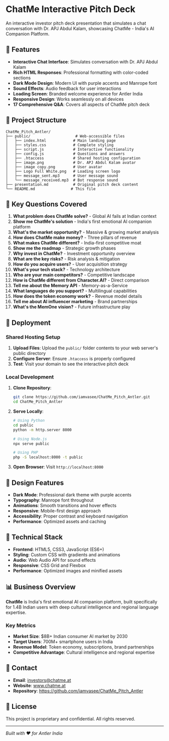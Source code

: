 # ChatMe Interactive Pitch Deck

An interactive investor pitch deck presentation that simulates a chat conversation with Dr. APJ Abdul Kalam, showcasing ChatMe - India's AI Companion Platform.

## 🚀 Features

- **Interactive Chat Interface**: Simulates conversation with Dr. APJ Abdul Kalam
- **Rich HTML Responses**: Professional formatting with color-coded sections
- **Dark Mode Design**: Modern UI with purple accents and Manrope font
- **Sound Effects**: Audio feedback for user interactions
- **Loading Screen**: Branded welcome experience for Antler India
- **Responsive Design**: Works seamlessly on all devices
- **17 Comprehensive Q&A**: Covers all aspects of ChatMe pitch deck

## 📁 Project Structure

```
ChatMe_Pitch_Antler/
├── public/                    # Web-accessible files
│   ├── index.html            # Main landing page
│   ├── styles.css            # Complete styling
│   ├── script.js             # Interactive functionality
│   ├── config.js             # Questions and answers
│   ├── .htaccess             # Shared hosting configuration
│   ├── image.png             # Dr. APJ Abdul Kalam avatar
│   ├── image copy.png        # User avatar
│   ├── Logo Full White.png   # Loading screen logo
│   ├── message_sent.mp3      # User message sound
│   └── message_received.mp3  # Bot response sound
├── presentation.md           # Original pitch deck content
└── README.md                # This file
```

## 🎯 Key Questions Covered

1. **What problem does ChatMe solve?** - Global AI fails at Indian context
2. **Show me ChatMe's solution** - India's first emotional AI companion platform
3. **What's the market opportunity?** - Massive & growing market analysis
4. **How does ChatMe make money?** - Three pillars of revenue
5. **What makes ChatMe different?** - India-first competitive moat
6. **Show me the roadmap** - Strategic growth phases
7. **Why invest in ChatMe?** - Investment opportunity overview
8. **What are the key risks?** - Risk analysis & mitigation
9. **How do you acquire users?** - User acquisition strategy
10. **What's your tech stack?** - Technology architecture
11. **Who are your main competitors?** - Competitive landscape
12. **How is ChatMe different from Character.AI?** - Direct comparison
13. **Tell me about the Memory API** - Memory-as-a-Service
14. **What languages do you support?** - Multilingual capabilities
15. **How does the token economy work?** - Revenue model details
16. **Tell me about AI influencer marketing** - Brand partnerships
17. **What's the MemOne vision?** - Future infrastructure play

## 🚀 Deployment

### Shared Hosting Setup

1. **Upload Files**: Upload the `public/` folder contents to your web server's public directory
2. **Configure Server**: Ensure `.htaccess` is properly configured
3. **Test**: Visit your domain to see the interactive pitch deck

### Local Development

1. **Clone Repository**:
   ```bash
   git clone https://github.com/iamvasee/ChatMe_Pitch_Antler.git
   cd ChatMe_Pitch_Antler
   ```

2. **Serve Locally**:
   ```bash
   # Using Python
   cd public
   python -m http.server 8000
   
   # Using Node.js
   npx serve public
   
   # Using PHP
   php -S localhost:8000 -t public
   ```

3. **Open Browser**: Visit `http://localhost:8000`

## 🎨 Design Features

- **Dark Mode**: Professional dark theme with purple accents
- **Typography**: Manrope font throughout
- **Animations**: Smooth transitions and hover effects
- **Responsive**: Mobile-first design approach
- **Accessibility**: Proper contrast and keyboard navigation
- **Performance**: Optimized assets and caching

## 🔧 Technical Stack

- **Frontend**: HTML5, CSS3, JavaScript (ES6+)
- **Styling**: Custom CSS with gradients and animations
- **Audio**: Web Audio API for sound effects
- **Responsive**: CSS Grid and Flexbox
- **Performance**: Optimized images and minified assets

## 📊 Business Overview

**ChatMe** is India's first emotional AI companion platform, built specifically for 1.4B Indian users with deep cultural intelligence and regional language expertise.

### Key Metrics
- **Market Size**: $8B+ Indian consumer AI market by 2030
- **Target Users**: 700M+ smartphone users in India
- **Revenue Model**: Token economy, subscriptions, brand partnerships
- **Competitive Advantage**: Cultural intelligence and regional expertise

## 🤝 Contact

- **Email**: investors@chatme.at
- **Website**: www.chatme.at
- **Repository**: https://github.com/iamvasee/ChatMe_Pitch_Antler

## 📄 License

This project is proprietary and confidential. All rights reserved.

---

*Built with ❤️ for Antler India* 